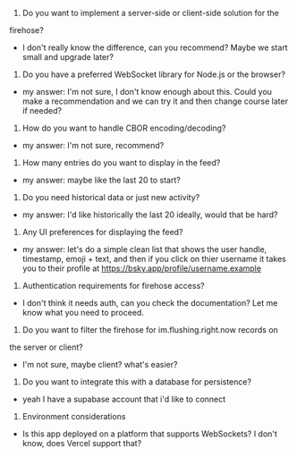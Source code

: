1. Do you want to implement a server-side or client-side solution for the

firehose?

- I don't really know the difference, can you recommend? Maybe we start small and upgrade later?

1. Do you have a preferred WebSocket library for Node.js or the browser?

- my answer: I'm not sure, I don't know enough about this. Could you make a recommendation and we can try it and then change course later if needed?

1. How do you want to handle CBOR encoding/decoding?

- my answer: I'm not sure, recommend?

1. How many entries do you want to display in the feed?

- my answer: maybe like the last 20 to start?

1. Do you need historical data or just new activity?

- my answer: I'd like historically the last 20 ideally, would that be hard?

1. Any UI preferences for displaying the feed?

- my answer: let's do a simple clean list that shows the user handle, timestamp, emoji + text, and then if you click on thier username it takes you to their profile at https://bsky.app/profile/username.example

1. Authentication requirements for firehose access?

- I don't think it needs auth, can you check the documentation? Let me know what you need to proceed.

1. Do you want to filter the firehose for im.flushing.right.now records on

the server or client?

- I'm not sure, maybe client? what's easier?

1. Do you want to integrate this with a database for persistence?

- yeah I have a supabase account that i'd like to connect

1. Environment considerations

- Is this app deployed on a platform that supports WebSockets? I don't know, does Vercel support that?